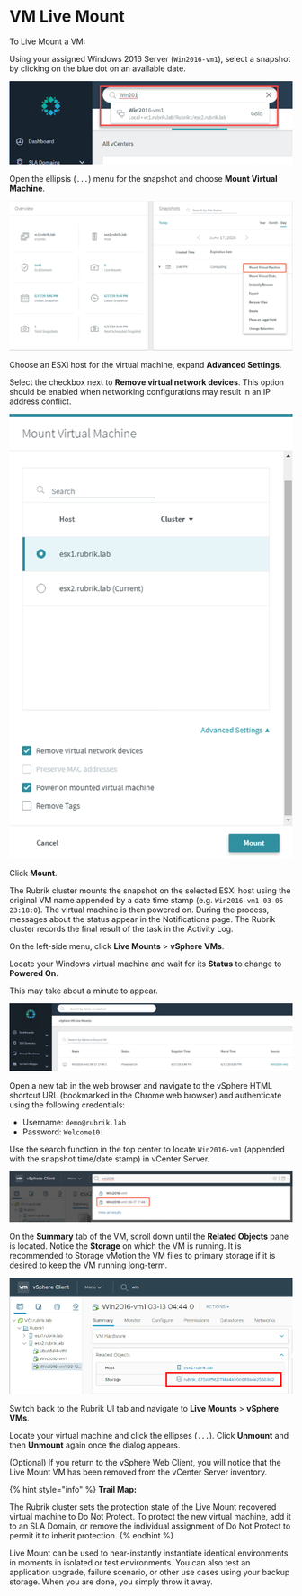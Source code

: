 # VM Live Mount

To Live Mount a VM:

Using your assigned Windows 2016 Server \(`Win2016-vm1`\), select a snapshot by clicking on the blue dot on an available date.

![](../.gitbook/assets/image29.png)

Open the ellipsis \(`...`\) menu for the snapshot and choose **Mount Virtual Machine**.

![](../.gitbook/assets/image30.png)

Choose an ESXi host for the virtual machine, expand **Advanced Settings**.

Select the checkbox next to **Remove virtual network devices**. This option should be enabled when networking configurations may result in an IP address conflict.

![](../.gitbook/assets/image31.png)

Click **Mount**.

The Rubrik cluster mounts the snapshot on the selected ESXi host using the original VM name appended by a date time stamp \(e.g. `Win2016-vm1 03-05 23:18:0`\). The virtual machine is then powered on. During the process, messages about the status appear in the Notifications page. The Rubrik cluster records the final result of the task in the Activity Log.

On the left-side menu, click **Live Mounts** &gt; **vSphere VMs**.

Locate your Windows virtual machine and wait for its **Status** to change to **Powered On**.

This may take about a minute to appear.

![](../.gitbook/assets/image32.png)

Open a new tab in the web browser and navigate to the vSphere HTML shortcut URL \(bookmarked in the Chrome web browser\) and authenticate using the following credentials:

* Username: `demo@rubrik.lab`
* Password: `Welcome10!`

Use the search function in the top center to locate `Win2016-vm1` \(appended with the snapshot time/date stamp\) in vCenter Server.

![](../.gitbook/assets/image33.png)

On the **Summary** tab of the VM, scroll down until the **Related Objects** pane is located. Notice the **Storage** on which the VM is running. It is recommended to Storage vMotion the VM files to primary storage if it is desired to keep the VM running long-term.

![](../.gitbook/assets/image34.png)

Switch back to the Rubrik UI tab and navigate to **Live Mounts** &gt; **vSphere VMs**.

Locate your virtual machine and click the ellipses \(`...`\). Click **Unmount** and then **Unmount** again once the dialog appears.

\(Optional\) If you return to the vSphere Web Client, you will notice that the Live Mount VM has been removed from the vCenter Server inventory.

{% hint style="info" %}
**Trail Map:**

The Rubrik cluster sets the protection state of the Live Mount recovered virtual machine to Do Not Protect. To protect the new virtual machine, add it to an SLA Domain, or remove the individual assignment of Do Not Protect to permit it to inherit protection.
{% endhint %}

Live Mount can be used to near-instantly instantiate identical environments in moments in isolated or test environments. You can also test an application upgrade, failure scenario, or other use cases using your backup storage. When you are done, you simply throw it away.

